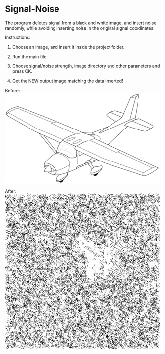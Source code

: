 # Signal-Noise

The program deletes signal from a black and white image, and insert noise randomly, while avoiding inserting noise in the original signal coordinates.

Instructions:

1. Choose an image, and insert it inside the project folder.

2. Run the main file.

3. Choose signal/noise strength, image directory and other parameters and press OK.

4. Get the NEW output image matching the data inserted!

Before:
![alt text](https://github.com/GabrielMandler/Signal-Noise/blob/master/pictures/airplane3.jpg?raw=true)


After:
![alt text](https://github.com/GabrielMandler/Signal-Noise/blob/master/pictures/airplaneFinal2.jpg?raw=true)
